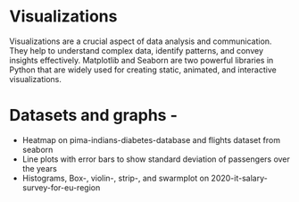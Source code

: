 # Visualizations
Visualizations are a crucial aspect of data analysis and communication. They help to understand complex data, identify patterns, and convey insights effectively. Matplotlib and Seaborn are two powerful libraries in Python that are widely used for creating static, animated, and interactive visualizations.

# Datasets and graphs - 

- Heatmap on pima-indians-diabetes-database and flights dataset from seaborn
- Line plots with error bars to show standard deviation of passengers over the years
- Histograms, Box-, violin-, strip-, and swarmplot on 2020-it-salary-survey-for-eu-region
